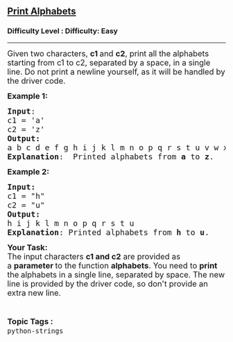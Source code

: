 <h2><a href="https://www.geeksforgeeks.org/problems/print-alphabets/1?page=1&status=unsolved&sortBy=accuracy">Print Alphabets</a></h2><h3>Difficulty Level : Difficulty: Easy</h3><hr><div class="problems_problem_content__Xm_eO"><p><span style="font-size: 18px;">Given two characters, <strong>c1 </strong>and <strong>c2</strong>, print all the alphabets starting from c1 to c2, separated by a space, in a single line. Do not print a newline yourself, as it will be handled by the driver code.</span></p>
<p><span style="font-size: 18px;"><strong>Example 1:</strong></span> <span style="font-size: 18px;"><strong> </strong></span></p>
<pre><span style="font-size: 18px;"><strong>Input</strong>:
c1 = 'a'
c2 = 'z'
<strong>Output:</strong> 
a b c d e f g h i j k l m n o p q r s t u v w x y z
<strong>Explanation</strong>:  Printed alphabets from <strong>a </strong>to <strong>z</strong>.
</span></pre>
<p><span style="font-size: 18px;"><strong>Example 2:</strong></span></p>
<pre><span style="font-size: 18px;"><strong>Input:</strong>
c1 = "h"
c2 = "u"
<strong>Output:
</strong>h i j k l m n o p q r s t u
<strong>Explanation</strong>: Printed alphabets from <strong>h </strong>to <strong>u</strong>.</span></pre>
<p><span style="font-size: 18px;"><strong>Your Task:&nbsp;</strong><br>The input characters <strong>c1 and c2</strong>&nbsp;are provided as a&nbsp;<strong>parameter&nbsp;</strong>to the function <strong>alphabets</strong>. You need to <strong>print </strong>the<strong>&nbsp;</strong>alphabets in a single line, separated by space. The new line is provided by the driver code, so don't provide an extra new line.</span></p></div><br><p><span style=font-size:18px><strong>Topic Tags : </strong><br><code>python-strings</code>&nbsp;